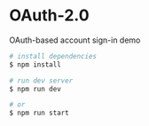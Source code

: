 # OAuth-2.0

OAuth-based account sign-in demo

```bash
# install dependencies
$ npm install

# run dev server
$ npm run dev

# or
$ npm run start
```
